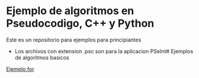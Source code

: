 # Ejemplo de algoritmos en Pseudocodigo, C++ y Python

Este es un repositorio para ejemplos para principiantes

* Los archivos con extension .psc son para la aplicacion PSeInt# Ejemplos de algoritmos basicos


[Ejemplo for](https://github.com/melgust/algoritmos-basicos/blob/main/ejemploFor.py)